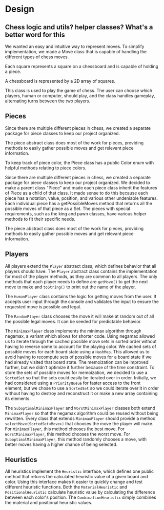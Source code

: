 # Design

## Chess logic and utils? helper classes? What's a better word for this

We wanted an easy and intuitive way to represent moves. To simplify implementation, we made a Move class that is capable of handling the different types of chess moves.

Each square represents a square on a chessboard and is capable of holding a piece.

A chessboard is represented by a 2D array of squares.

This class is used to play the game of chess. The user can choose which players, human or computer, should play, and the class handles gameplay, alternating turns between the two players.

## Pieces

Since there are multiple different pieces in chess, we created a separate package for piece classes to keep our project organized.

The piece abstract class does most of the work for pieces, providing methods to easily gather possible moves and get relevant piece information.

To keep track of piece color, the Piece class has a public Color enum with helpful methods relating to piece colors.

Since there are multiple different pieces in chess, we created a separate package for piece classes to keep our project organized. We decided to make a parent class "Piece" and made each piece class inherit the features of Piece as a child of that class. It made sense to do this because each piece has a notation, value, position, and various other undeniable features. Each individual piece has a getPossibleMoves method that returns all the possible moves of that piece as a Set<Move>. The pieces with special requirements, such as the king and pawn classes, have various helper methods to fit their specific needs.

The piece abstract class does most of the work for pieces, providing methods to easily gather possible moves and get relevant piece information.

## Players

All players extend the `Player` abstract class, which defines behavior that all players should have.
The `Player` abstract class contains the implementation for most of the player methods, as they are
common to all players. The only methods that each player needs to define are `getMove()` to get the
next move to make and `toString()` to print out the name of the player.

The `HumanPlayer` class contains the logic for getting moves from the user. It accepts user input
through the console and validates the input to ensure the requested move is possible and legal.

The `RandomPlayer` class chooses the move it will make at random out of all the possible legal moves.
It can be seeded for predictable behavior.

The `MinimaxPlayer` class implements the minimax algorithm through negamax, a variant which allows
for shorter code. Using negamax allowed us to iterate through the cached possible move sets in sorted
order without having to reverse some to account for the playing color. We cached sets of possible
moves for each board state using a `HashMap`. This allowed us to avoid having to recompute sets of
possible moves for a board state if we had already visited that board state. The memoization can be
improved further, but we didn't optimize it further because of the time constraint. To store the
sets of possible moves for memoization, we decided to use a `SortedSet` so that the sets could
easily be iterated over in order. Initially, we had considered using a `PriorityQueue` for faster
access to the front element, but we chose to use a `SortedSet` so we could iterate over it in order
without having to destroy and reconstruct it or make a new array containing its elements.

The `SuboptimalMinimaxPlayer` and `WorstMinimaxPlayer` classes both extend `MinimaxPlayer` so that
the negamax algorithm could be reused without being rewritten. Every class that extends `MinimaxPlayer`
should provide a method `selectMove(SortedSet<Move>)` that chooses the move the player will make.
For `MinimaxPlayer`, this method chooses the best move. For `WorstMinimaxPlayer`, this method chooses
the worst move. For `SuboptimalMinimaxPlayer`, this method randomly chooses a move, with better moves
having a higher chance of being selected.

## Heuristics

All heuristics implement the `Heuristic` interface, which defines one public method that returns
the calculated heuristic value of a given board and color. Using this interface makes it easier to
quickly change and test different heuristic functions. Both the `MaterialHeuristic` and
`PositionalHeuristic` calculate heuristic value by calculating the difference between each color's
position. The `CombinationHeuristic` simply combines the material and positional heuristic values.
